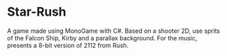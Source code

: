 # Star-Rush
A game made using MonoGame with C#. Based on a shooter 2D, use sprits of the Falcon Ship, Kirby and a parallax background. 
For the music, presents a 8-bit version of 2112 from Rush.
